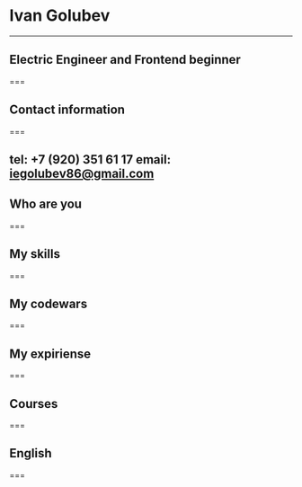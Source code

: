 # **Ivan Golubev**
***

## Electric Engineer and Frontend beginner
===

## Contact information
===

tel: +7 (920) 351 61 17
email: iegolubev86@gmail.com
---
## Who are you
===

## My skills
===

## My codewars
===

## My expiriense
===

## Courses
===

## English
===
